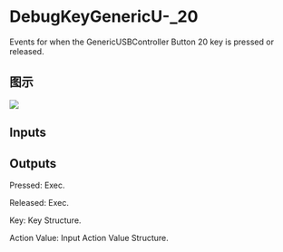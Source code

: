 # DebugKeyGenericU-_20

Events for when the GenericUSBController Button 20 key is pressed or released.

## 图示

![]($-20221218-19183668.png)

## Inputs

## Outputs

Pressed: Exec.

Released: Exec.

Key: Key Structure.

Action Value: Input Action Value Structure.

